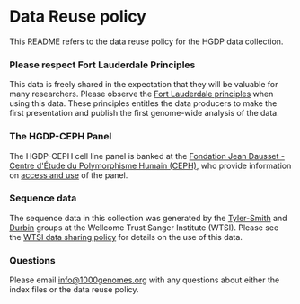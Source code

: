 # Data Reuse policy

This README refers to the data reuse policy for the HGDP data collection.

### Please respect Fort Lauderdale Principles

This data is freely shared in the expectation that they will be valuable for many researchers. Please observe the [Fort Lauderdale principles](https://www.genome.gov/pages/research/wellcomereport0303.pdf) when using this data. These principles entitles the data producers to make the first presentation and publish the first genome-wide analysis of the data. 

### The HGDP-CEPH Panel

The HGDP-CEPH cell line panel is banked at the [Fondation Jean Dausset - Centre d'Étude du Polymorphisme Humain (CEPH)](http://www.cephb.fr/en/hgdp_panel.php), who provide information on [access and use](http://www.cephb.fr/en/hgdp_panel.php#conditionsacces) of the panel.

### Sequence data

The sequence data in this collection was generated by the [Tyler-Smith](http://www.sanger.ac.uk/science/groups/tyler-smith-group) and [Durbin](http://www.sanger.ac.uk/science/groups/durbin-group) groups at the Wellcome Trust Sanger Institute (WTSI). Please see the [WTSI data sharing policy](http://www.sanger.ac.uk/about/who-we-are/policies/open-access-science) for details on the use of this data.


### Questions

Please email info@1000genomes.org with any questions about either the index files or the data reuse policy.
